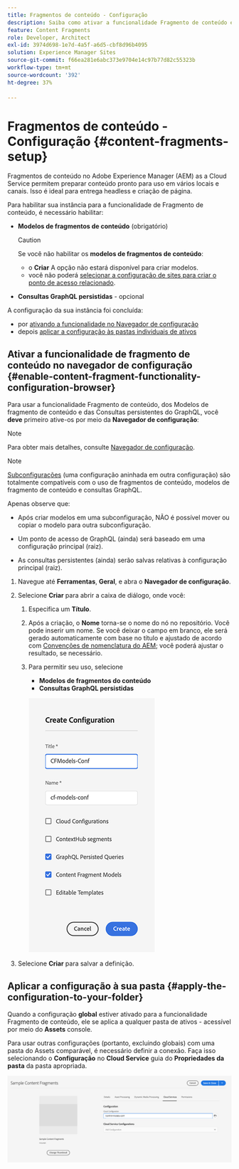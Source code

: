 ```yaml
---
title: Fragmentos de conteúdo - Configuração
description: Saiba como ativar a funcionalidade Fragmento de conteúdo e GraphQL para uso com recursos de entrega sem cabeçalho AEM e criação de página.
feature: Content Fragments
role: Developer, Architect
exl-id: 3974d698-1e7d-4a5f-a6d5-cbf8d96b4095
solution: Experience Manager Sites
source-git-commit: f66ea281e6abc373e9704e14c97b77d82c55323b
workflow-type: tm+mt
source-wordcount: '392'
ht-degree: 37%

---
```


# Fragmentos de conteúdo - Configuração {#content-fragments-setup}

Fragmentos de conteúdo no Adobe Experience Manager (AEM) as a Cloud Service permitem preparar conteúdo pronto para uso em vários locais e canais. Isso é ideal para entrega headless e criação de página.

Para habilitar sua instância para a funcionalidade de Fragmento de conteúdo, é necessário habilitar:

* **Modelos de fragmentos de conteúdo** (obrigatório)

  >[!CAUTION]
  >
  >Se você não habilitar os **modelos de fragmentos de conteúdo**:
  >
  >* o **Criar** A opção não estará disponível para criar modelos.
  >* você não poderá [selecionar a configuração de sites para criar o ponto de acesso relacionado](/help/headless/graphql-api/graphql-endpoint.md).

* **Consultas GraphQL persistidas** - opcional

A configuração da sua instância foi concluída:

* por [ativando a funcionalidade no Navegador de configuração](#enable-content-fragment-functionality-configuration-browser)
* depois [aplicar a configuração às pastas individuais de ativos](#apply-the-configuration-to-your-folder)

## Ativar a funcionalidade de fragmento de conteúdo no navegador de configuração {#enable-content-fragment-functionality-configuration-browser}

Para usar a funcionalidade Fragmento de conteúdo, dos Modelos de fragmento de conteúdo e das Consultas persistentes do GraphQL, você **deve** primeiro ative-os por meio da **Navegador de configuração**:

>[!NOTE]
>
>Para obter mais detalhes, consulte [Navegador de configuração](/help/implementing/developing/introduction/configurations.md#using-configuration-browser).

>[!NOTE]
>
>[Subconfigurações](/help/implementing/developing/introduction/configurations.md#configuration-resolution) (uma configuração aninhada em outra configuração) são totalmente compatíveis com o uso de fragmentos de conteúdo, modelos de fragmento de conteúdo e consultas GraphQL.
>
>Apenas observe que:
>
>* Após criar modelos em uma subconfiguração, NÃO é possível mover ou copiar o modelo para outra subconfiguração.
>
>* Um ponto de acesso de GraphQL (ainda) será baseado em uma configuração principal (raiz).
>
>* As consultas persistentes (ainda) serão salvas relativas à configuração principal (raiz).

1. Navegue até **Ferramentas**, **Geral**, e abra o **Navegador de configuração**.

1. Selecione **Criar** para abrir a caixa de diálogo, onde você:

   1. Especifica um **Título**.
   1. Após a criação, o **Nome** torna-se o nome do nó no repositório.
Você pode inserir um nome. Se você deixar o campo em branco, ele será gerado automaticamente com base no título e ajustado de acordo com [Convenções de nomenclatura do AEM](/help/implementing/developing/introduction/naming-conventions.md); você poderá ajustar o resultado, se necessário.
   1. Para permitir seu uso, selecione
      * **Modelos de fragmentos do conteúdo**
      * **Consultas GraphQL persistidas**

      ![Definir configuração](assets/cf-setup-create-conf.png)

1. Selecione **Criar** para salvar a definição.

## Aplicar a configuração à sua pasta {#apply-the-configuration-to-your-folder}

Quando a configuração **global** estiver ativado para a funcionalidade Fragmento de conteúdo, ele se aplica a qualquer pasta de ativos - acessível por meio do **Assets** console.

Para usar outras configurações (portanto, excluindo globais) com uma pasta do Assets comparável, é necessário definir a conexão. Faça isso selecionando o **Configuração** no **Cloud Service** guia do **Propriedades da pasta** da pasta apropriada.

![Aplicar configuração](assets/cf-setup-apply-conf.png)
